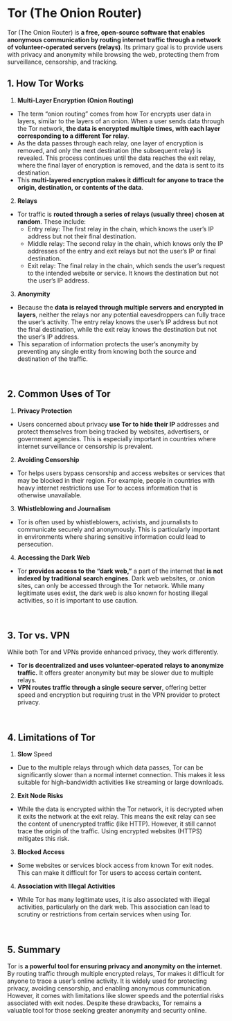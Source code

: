 <br>

# Tor (The Onion Router) 
Tor (The Onion Router) is **a free, open-source software that enables anonymous communication by routing internet traffic through a network of volunteer-operated servers (relays)**. Its primary goal is to provide users with privacy and anonymity while browsing the web, protecting them from surveillance, censorship, and tracking.

## 1. How Tor Works
1. **Multi-Layer Encryption (Onion Routing)**
  - The term “onion routing” comes from how Tor encrypts user data in layers, similar to the layers of an onion. When a user sends data through the Tor network, **the data is encrypted multiple times, with each layer corresponding to a different Tor relay**.
  - As the data passes through each relay, one layer of encryption is removed, and only the next destination (the subsequent relay) is revealed. This process continues until the data reaches the exit relay, where the final layer of encryption is removed, and the data is sent to its destination.
  - This **multi-layered encryption makes it difficult for anyone to trace the origin, destination, or contents of the data**.
2. **Relays**
  - Tor traffic is **routed through a series of relays (usually three) chosen at random**. These include:
    - Entry relay: The first relay in the chain, which knows the user’s IP address but not their final destination.
    - Middle relay: The second relay in the chain, which knows only the IP addresses of the entry and exit relays but not the user’s IP or final destination.
    - Exit relay: The final relay in the chain, which sends the user’s request to the intended website or service. It knows the destination but not the user’s IP address.
3. **Anonymity**
  - Because the **data is relayed through multiple servers and encrypted in layers**, neither the relays nor any potential eavesdroppers can fully trace the user’s activity. The entry relay knows the user’s IP address but not the final destination, while the exit relay knows the destination but not the user’s IP address.
  - This separation of information protects the user’s anonymity by preventing any single entity from knowing both the source and destination of the traffic.  
<br>

## 2. Common Uses of Tor
1. **Privacy Protection**
  - Users concerned about privacy **use Tor to hide their IP** addresses and protect themselves from being tracked by websites, advertisers, or government agencies. This is especially important in countries where internet surveillance or censorship is prevalent.
2. **Avoiding Censorship**
  - Tor helps users bypass censorship and access websites or services that may be blocked in their region. For example, people in countries with heavy internet restrictions use Tor to access information that is otherwise unavailable.
3. **Whistleblowing and Journalism**
  - Tor is often used by whistleblowers, activists, and journalists to communicate securely and anonymously. This is particularly important in environments where sharing sensitive information could lead to persecution.
4. **Accessing the Dark Web**
  - Tor **provides access to the “dark web,”** a part of the internet that **is not indexed by traditional search engines**. Dark web websites, or .onion sites, can only be accessed through the Tor network. While many legitimate uses exist, the dark web is also known for hosting illegal activities, so it is important to use caution.  
<br>

## 3. Tor vs. VPN
While both Tor and VPNs provide enhanced privacy, they work differently.
  - **Tor is decentralized and uses volunteer-operated relays to anonymize traffic.** It offers greater anonymity but may be slower due to multiple relays.
  - **VPN routes traffic through a single secure server**, offering better speed and encryption but requiring trust in the VPN provider to protect privacy.  
<br>

## 4. Limitations of Tor
1. **Slow** Speed
  - Due to the multiple relays through which data passes, Tor can be significantly slower than a normal internet connection. This makes it less suitable for high-bandwidth activities like streaming or large downloads.
2. **Exit Node Risks**
  - While the data is encrypted within the Tor network, it is decrypted when it exits the network at the exit relay. This means the exit relay can see the content of unencrypted traffic (like HTTP). However, it still cannot trace the origin of the traffic. Using encrypted websites (HTTPS) mitigates this risk.
3. **Blocked Access**
  - Some websites or services block access from known Tor exit nodes. This can make it difficult for Tor users to access certain content.
4. **Association with Illegal Activities**
  - While Tor has many legitimate uses, it is also associated with illegal activities, particularly on the dark web. This association can lead to scrutiny or restrictions from certain services when using Tor.  
<br>

## 5. Summary
Tor is **a powerful tool for ensuring privacy and anonymity on the internet**. By routing traffic through multiple encrypted relays, Tor makes it difficult for anyone to trace a user’s online activity. It is widely used for protecting privacy, avoiding censorship, and enabling anonymous communication. However, it comes with limitations like slower speeds and the potential risks associated with exit nodes. Despite these drawbacks, Tor remains a valuable tool for those seeking greater anonymity and security online.  
<br>